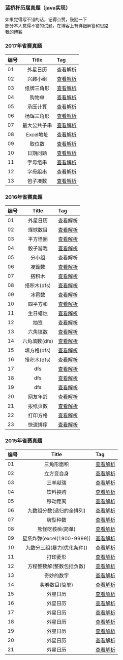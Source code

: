 ### 蓝桥杯历届真题（java实现）
如果觉得写不错的话，记得点赞，鼓励一下
<br/>
部分本人觉得不错的试题，在博客上有详细解答和思路
<br/>
[我的博客](https://blog.csdn.net/shaonianbz)

### 2017年省赛真题
| 编号   | Title                                    | Tag                                      |
| :---  | :--------------------------------------: | :--------------------------------------  |
| 01    | 外星日历                                 | [查看解析](https://github.com/yangguangzb/lanqiao/blob/master/zhenti2017/java2017/Main01.java)|
| 02    | 兴趣小组                                  | [查看解析](https://github.com/yangguangzb/lanqiao/blob/master/zhenti2017/java2017/Main02.java)|
| 03    | 纸牌三角形                                  | [查看解析](https://github.com/yangguangzb/lanqiao/blob/master/zhenti2017/java2017/Main03.java)|
| 04    | 购物单                                  | [查看解析](https://github.com/yangguangzb/lanqiao/blob/master/zhenti2017/java2017/Main04.java)|
| 05    | 承压计算                                  | [查看解析](https://github.com/yangguangzb/lanqiao/blob/master/zhenti2017/java2017/Main05.java)|
| 06    | 杨辉三角形                                  | [查看解析](https://github.com/yangguangzb/lanqiao/blob/master/zhenti2017/java2017/Main06.java)|
| 07    | 最大公共子串                                  | [查看解析](https://github.com/yangguangzb/lanqiao/blob/master/zhenti2017/java2017/Main07.java)|
| 08    | Excel地址                                  | [查看解析](https://github.com/yangguangzb/lanqiao/blob/master/zhenti2017/java2017/Main08.java)|
| 09    | 取位数                                  | [查看解析](https://github.com/yangguangzb/lanqiao/blob/master/zhenti2017/java2017/Main09.java)|
| 10    | 日期问题                                  | [查看解析](https://github.com/yangguangzb/lanqiao/blob/master/zhenti2017/java2017/Main10.java)|
| 11    | 字母组串                                  | [查看解析](https://github.com/yangguangzb/lanqiao/blob/master/zhenti2017/java2017/Main11.java)|
| 12    | 字母组串                                  | [查看解析](https://github.com/yangguangzb/lanqiao/blob/master/zhenti2017/java2017/Main12.java)|
| 13    | 包子凑数                                  | [查看解析](https://github.com/yangguangzb/lanqiao/blob/master/zhenti2017/java2017/Main13.java)|


### 2016年省赛真题
| 编号   | Title                                    | Tag                                      |
| :---  | :--------------------------------------: | :--------------------------------------  |
| 01    | 外星日历                                  | [查看解析](https://github.com/yangguangzb/lanqiao/blob/master/zhenti2016/java2016/Main01.java)|
| 02    | 煤球数目                                  | [查看解析](https://github.com/yangguangzb/lanqiao/blob/master/zhenti2016/java2016/Main02.java)|
| 03    | 平方怪圈                                  | [查看解析](https://github.com/yangguangzb/lanqiao/blob/master/zhenti2016/java2016/Main03.java)|
| 04    | 骰子游戏                                  | [查看解析](https://github.com/yangguangzb/lanqiao/blob/master/zhenti2016/java2016/Main04.java)|
| 05    | 分小组                                  | [查看解析](https://github.com/yangguangzb/lanqiao/blob/master/zhenti2016/java2016/Main05.java)|
| 06    | 凑算数                                  | [查看解析](https://github.com/yangguangzb/lanqiao/blob/master/zhenti2016/java2016/Main06.java)|
| 07    | 搭积木                                  | [查看解析](https://github.com/yangguangzb/lanqiao/blob/master/zhenti2016/java2016/Main07.java)|
| 08    | 搭积木(dfs)                                  | [查看解析](https://github.com/yangguangzb/lanqiao/blob/master/zhenti2016/java2016/Main08.java)|
| 09    | 冰雹数                                  | [查看解析](https://github.com/yangguangzb/lanqiao/blob/master/zhenti2016/java2016/Main09.java)|
| 10    | 四平方和                                  | [查看解析](https://github.com/yangguangzb/lanqiao/blob/master/zhenti2016/java2016/Main10.java)|
| 11    | 生日蜡烛                                  | [查看解析](https://github.com/yangguangzb/lanqiao/blob/master/zhenti2016/java2016/Main11.java)|
| 12    | 抽签                                  | [查看解析](https://github.com/yangguangzb/lanqiao/blob/master/zhenti2016/java2016/Main12.java)|
| 13    | 六角填数                                  | [查看解析](https://github.com/yangguangzb/lanqiao/blob/master/zhenti2016/java2016/Main13.java)|
| 14    | 六角填数(dfs)                                  | [查看解析](https://github.com/yangguangzb/lanqiao/blob/master/zhenti2016/java2016/Main14.java)|
| 15    | 填方格(dfs)                                  | [查看解析](https://github.com/yangguangzb/lanqiao/blob/master/zhenti2016/java2016/Main15.java)|
| 16    | 搭积木(dfs)                                  | [查看解析](https://github.com/yangguangzb/lanqiao/blob/master/zhenti2016/java2016/Main16.java)|
| 17    | dfs                                  | [查看解析](https://github.com/yangguangzb/lanqiao/blob/master/zhenti2016/java2016/Main17.java)|
| 18    | dfs                                  | [查看解析](https://github.com/yangguangzb/lanqiao/blob/master/zhenti2016/java2016/Main18.java)|
| 19    | dfs                                  | [查看解析](https://github.com/yangguangzb/lanqiao/blob/master/zhenti2016/java2016/Main19.java)|
| 20    | 网友年龄                                  | [查看解析](https://github.com/yangguangzb/lanqiao/blob/master/zhenti2016/java2016/Main20.java)|
| 21    | 报纸页数                                  | [查看解析](https://github.com/yangguangzb/lanqiao/blob/master/zhenti2016/java2016/Main21.java)|
| 22    | 打印方格                                  | [查看解析](https://github.com/yangguangzb/lanqiao/blob/master/zhenti2016/java2016/Main22.java)|
| 23    | 快速排序                                  | [查看解析](https://github.com/yangguangzb/lanqiao/blob/master/zhenti2016/java2016/Main23.java)|


### 2015年省赛真题
| 编号   | Title                                    | Tag                                      |
| :---  | :--------------------------------------: | :--------------------------------------  |
| 01    | 三角形面积                                  | [查看解析](https://github.com/yangguangzb/lanqiao/blob/master/zhenti2015/java2015/b/Main01.java)|
| 02    | 立方变自身                                  | [查看解析](https://github.com/yangguangzb/lanqiao/blob/master/zhenti2015/java2015/b/Main02.java)|
| 03    | 三羊献瑞                                  | [查看解析](https://github.com/yangguangzb/lanqiao/blob/master/zhenti2015/java2015/b/Main03.java)|
| 04    | 饮料换购                                  | [查看解析](https://github.com/yangguangzb/lanqiao/blob/master/zhenti2015/java2015/b/Main04.java)|
| 05    | 移动距离                                  | [查看解析](https://github.com/yangguangzb/lanqiao/blob/master/zhenti2015/java2015/b/Main05.java)|
| 06    | 九数组分数(递归的全排列)                                  | [查看解析](https://github.com/yangguangzb/lanqiao/blob/master/zhenti2015/java2015/b/Main06.java)|
| 07    | 牌型种数                                  | [查看解析](https://github.com/yangguangzb/lanqiao/blob/master/zhenti2015/java2015/b/Main07.java)|
| 08    | 熊怪吃核桃(简单)                                  | [查看解析](https://github.com/yangguangzb/lanqiao/blob/master/zhenti2015/java2015/b/Main08.java)|
| 09    | 星系炸弹(excel(1900-9999))                                  | [查看解析](https://github.com/yangguangzb/lanqiao/blob/master/zhenti2015/java2015/b/Main09.java)|
| 10    | 九数分三组(暴力(优化条件))                                 | [查看解析](https://github.com/yangguangzb/lanqiao/blob/master/zhenti2015/java2015/b/Main10.java)|
| 11    | 打印菱形                                  | [查看解析](https://github.com/yangguangzb/lanqiao/blob/master/zhenti2015/java2015/b/Main11.java)|
| 12    | 方程整数解(整数包括负数)                                  | [查看解析](https://github.com/yangguangzb/lanqiao/blob/master/zhenti2015/java2015/b/Main12.java)|
| 13    | 奇妙的数字                                  | [查看解析](https://github.com/yangguangzb/lanqiao/blob/master/zhenti2015/java2015/b/Main13.java)|
| 14    | 奖券数目(简单)                                  | [查看解析](https://github.com/yangguangzb/lanqiao/blob/master/zhenti2015/java2015/b/Main14.java)|
| 15    | 外星日历                                  | [查看解析](https://github.com/yangguangzb/lanqiao/blob/master/zhenti2015/java2015/c/Main01.java)|
| 16    | 外星日历                                  | [查看解析](https://github.com/yangguangzb/lanqiao/blob/master/zhenti2015/java2015/c/Main02.java)|
| 17    | 外星日历                                  | [查看解析](https://github.com/yangguangzb/lanqiao/blob/master/zhenti2015/java2015/c/Main03.java)|
| 18    | 外星日历                                  | [查看解析](https://github.com/yangguangzb/lanqiao/blob/master/zhenti2015/java2015/c/Main04.java)|
| 19    | 外星日历                                  | [查看解析](https://github.com/yangguangzb/lanqiao/blob/master/zhenti2015/java2015/c/Main05.java)|
| 20    | 外星日历                                  | [查看解析](https://github.com/yangguangzb/lanqiao/blob/master/zhenti2015/java2015/c/Main06.java)|
| 21    | 外星日历                                  | [查看解析](https://github.com/yangguangzb/lanqiao/blob/master/zhenti2015/java2015/c/Main07.java)|


